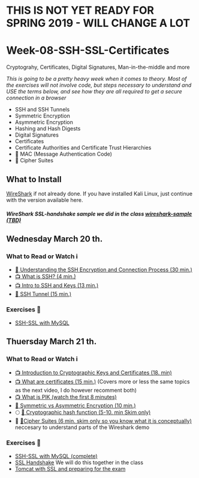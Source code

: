 # THIS IS NOT YET READY FOR SPRING 2019 - WILL CHANGE A LOT
# Week-08-SSH-SSL-Certificates
Cryptograhy, Certificates, Digital Signatures, Man-in-the-middle and more

_This is going to be a pretty heavy week when it comes to theory. Most of the exercises will not involve code, but steps necessary to understand and USE the terms below, and see how they are all required to get a secure connection in a browser_
- SSH and SSH Tunnels
- Symmetric Encryption
- Asymmetric Encryption
- Hashing and Hash Digests
- Digital Signatures
- Certificates
- Certificate Authorities and Certificate Trust Hierarchies
- :red_circle: MAC (Message Authentication Code)
- :red_circle: Cipher Suites

## What to Install

[WireShark](https://www.wireshark.org/download.html) if not already done. If you have installed Kali Linux, just continue with the version available here.

##### WireShark SSL-handshake sample we did in the class  [wireshark-sample (TBD)](#)
      
## Wednesday March 20 th.

### What to Read or Watch :information_source:

- [:book: Understanding the SSH Encryption and Connection Process (30 min.)](https://www.digitalocean.com/community/tutorials/understanding-the-ssh-encryption-and-connection-process)
- [:tv: What is SSH? (4 min.)](https://www.youtube.com/watch?v=tCHldm7QTJo)
- [:tv: Intro to SSH and Keys (13 min.)](https://www.youtube.com/watch?v=mF6J-VQHPxA&t=293s)
- [:book: SSH Tunnel (15 min.)](https://www.ssh.com/ssh/tunneling/)
<!--
- [Man in the middle attack](https://en.wikipedia.org/wiki/Man-in-the-middle_attack) Read the first part (Example) of the article and skim the rest
-->
### Exercises :memo:

- [SSH-SSL with MySQL](https://docs.google.com/document/d/1G3GaXH3ZfoX29bQRmUJLxPaTbc8Zta7XgbjFoLVik1c/edit?usp=sharing)

## Thuersday March 21 th.

### What to Read or Watch :information_source:
- [:tv: Introduction to Cryptographic Keys and Certificates (18. min)](https://www.youtube.com/watch?v=q9vu6_2r0o4)
- [:tv: What are certificates (15 min.)](https://www.youtube.com/watch?v=LRMBZhdFjDI&t=264s) (Covers more or less the same topics as the next video, I do however recomment both)
- [:tv: What is PIK (watch the first 8 minutes)](https://www.youtube.com/watch?v=5OqgYSXWYQM&t=170s) 
- [:book: Symmetric vs Asymmetric Encryption (10 min.)](https://www.jscape.com/blog/bid/84422/Symmetric-vs-Asymmetric-Encryption)
- :full_moon: [:book: Cryptographic hash function (5-10. min Skim only)](https://en.wikipedia.org/wiki/Cryptographic_hash_function)
- :red_circle: [:book:Cipher Suites (6 min. skim only so you know what it is conceptually)](https://www.jscape.com/blog/cipher-suites) neccesary to understand parts of the Wireshark demo

### Exercises :memo:
- [SSH-SSL with MySQL (complete)](https://docs.google.com/document/d/1G3GaXH3ZfoX29bQRmUJLxPaTbc8Zta7XgbjFoLVik1c/edit?usp=sharing)
- [SSL Handshake](https://docs.google.com/document/d/13oD_h5fO9i1rIeQaiMxzG54w3q5dc0neL8nPGX2HEdw/edit?usp=sharing) We will do this together in the class
- [Tomcat with SSL and preparing for the exam](https://docs.google.com/document/d/1pY6gbHgAzzMZshgwIhejSZ9ROtQy8dHacci0mdJvdcI/edit?usp=sharing) 


